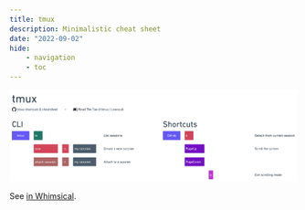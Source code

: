 ```yaml
---
title: tmux
description: Minimalistic cheat sheet
date: "2022-09-02"
hide:
    - navigation
    - toc
---
```


![](tmux.png)

See [in Whimsical](https://whimsical.com/tmux-9B3jw74JYN2REuQHqgYFPh).
